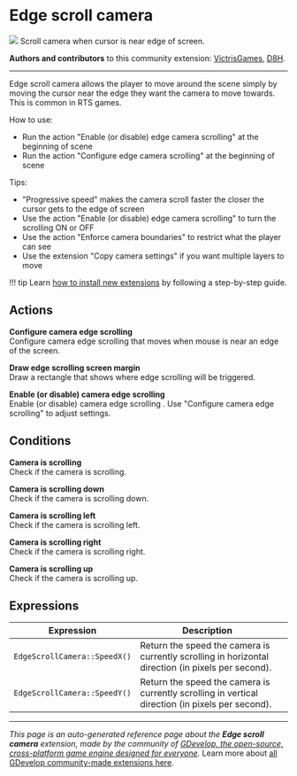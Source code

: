 # Edge scroll camera

<img src="https://resources.gdevelop-app.com/assets/Icons/camera-metering-matrix.svg" class="extension-icon"></img>
Scroll camera when cursor is near edge of screen.

**Authors and contributors** to this community extension: [VictrisGames](https://gd.games/VictrisGames), [D8H](https://gd.games/D8H).

---

Edge scroll camera allows the player to move around the scene simply by moving the cursor near the edge they want the camera to move towards.  This is common in RTS games.

How to use:

- Run the action "Enable (or disable) edge camera scrolling" at the beginning of scene
- Run the action "Configure edge camera scrolling" at the beginning of scene

Tips:

- "Progressive speed" makes the camera scroll faster the closer the cursor gets to the edge of screen
- Use the action "Enable (or disable) edge camera scrolling" to turn the scrolling ON or OFF
- Use the action "Enforce camera boundaries" to restrict what the player can see
- Use the extension "Copy camera settings" if you want multiple layers to move


!!! tip
    Learn [how to install new extensions](/gdevelop5/extensions/search) by following a step-by-step guide.

## Actions

**Configure camera edge scrolling**  
Configure camera edge scrolling that moves when mouse is near an edge of the screen.

**Draw edge scrolling screen margin**  
Draw a rectangle that shows where edge scrolling will be triggered.

**Enable (or disable) camera edge scrolling**  
Enable (or disable) camera edge scrolling .  Use "Configure camera edge scrolling" to adjust settings.

## Conditions

**Camera is scrolling**  
Check if the camera is scrolling.

**Camera is scrolling down**  
Check if the camera is scrolling down.

**Camera is scrolling left**  
Check if the camera is scrolling left.

**Camera is scrolling right**  
Check if the camera is scrolling right.

**Camera is scrolling up**  
Check if the camera is scrolling up.

## Expressions

| Expression | Description |  |
|-----|-----|-----|
| `EdgeScrollCamera::SpeedX()` | Return the speed the camera is currently scrolling in horizontal direction (in pixels per second). ||
| `EdgeScrollCamera::SpeedY()` | Return the speed the camera is currently scrolling in vertical direction (in pixels per second). ||


---

*This page is an auto-generated reference page about the **Edge scroll camera** extension, made by the community of [GDevelop, the open-source, cross-platform game engine designed for everyone](https://gdevelop.io/).* Learn more about [all GDevelop community-made extensions here](/gdevelop5/extensions).